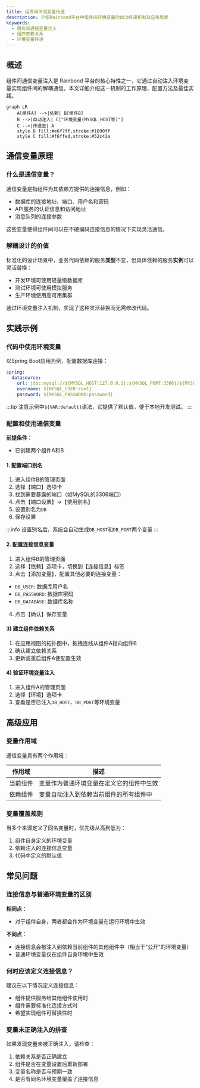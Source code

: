 ```yaml
---
title: 组件间环境变量传递
description: 介绍Rainbond平台中组件间环境变量的自动传递机制及应用场景
keywords:
  - 服务间通信变量注入
  - 组件依赖关系
  - 环境变量传递
---
```


## 概述

组件间通信变量注入是 Rainbond 平台的核心特性之一，它通过自动注入环境变量实现组件间的解耦通信。本文详细介绍这一机制的工作原理、配置方法及最佳实践。

```mermaid
graph LR
    A[组件A] -->|依赖| B[组件B]
    B -->|自动注入| C["环境变量(MYSQL_HOST等)"]
    C -->|传递至| A
    style B fill:#e6f7ff,stroke:#1890ff
    style C fill:#f6ffed,stroke:#52c41a
```

## 通信变量原理

### 什么是通信变量？

通信变量是指组件为其依赖方提供的连接信息，例如：

- 数据库的连接地址、端口、用户名和密码
- API服务的认证信息和访问地址
- 消息队列的连接参数

这些变量使得组件间可以在不硬编码连接信息的情况下实现灵活通信。

### 解耦设计的价值

标准化的设计场景中，业务代码依赖的服务**类型**不变，但具体依赖的服务**实例**可以灵活替换：

- 开发环境可使用轻量级数据库
- 测试环境可使用模拟服务
- 生产环境使用高可用集群

通过环境变量注入机制，实现了这种灵活替换而无需修改代码。

## 实践示例

### 代码中使用环境变量

以Spring Boot应用为例，配置数据库连接：

```yaml
spring:
  datasource:
    url: jdbc:mysql://${MYSQL_HOST:127.0.0.1}:${MYSQL_PORT:3306}/${MYSQL_DATABASE:test}
    username: ${MYSQL_USER:root}
    password: ${MYSQL_PASSWORD:password}
```

:::tip
注意示例中`${VAR:default}`语法，它提供了默认值，便于本地开发测试。
:::

### 配置和使用通信变量

**前提条件**：

- 已创建两个组件A和B

#### 1. 配置端口别名

1. 进入组件B的管理页面
2. 选择【端口】选项卡
3. 找到需要暴露的端口（如MySQL的3306端口）
4. 点击【端口设置】→【使用别名】
5. 设置别名为`DB`
6. 保存设置

:::info
设置别名后，系统会自动生成`DB_HOST`和`DB_PORT`两个变量
:::

#### 2. 配置连接信息变量

1. 进入组件B的管理页面
2. 选择【依赖】选项卡，切换到【连接信息】标签
3. 点击【添加变量】，配置其他必要的连接变量：
  - `DB_USER`: 数据库用户名
  - `DB_PASSWORD`: 数据库密码
  - `DB_DATABASE`: 数据库名称
4. 点击【确认】保存变量

#### 3) 建立组件依赖关系

1. 在应用视图的拓扑图中，拖拽连线从组件A指向组件B
2. 确认建立依赖关系
3. 更新或重启组件A使配置生效

#### 4) 验证环境变量注入

1. 进入组件A的管理页面
2. 选择【环境】选项卡
3. 查看是否已注入`DB_HOST`、`DB_PORT`等环境变量

## 高级应用

### 变量作用域

通信变量具有两个作用域：

| 作用域  | 描述                   |
| ---- | -------------------- |
| 当前组件 | 变量作为普通环境变量在定义它的组件中生效 |
| 依赖组件 | 变量自动注入到依赖当前组件的所有组件中  |

### 变量覆盖规则

当多个来源定义了同名变量时，优先级从高到低为：

1. 组件自身定义的环境变量
2. 依赖注入的连接信息变量
3. 代码中定义的默认值

## 常见问题

### 连接信息与普通环境变量的区别

**相同点**：

- 对于组件自身，两者都会作为环境变量在运行环境中生效

**不同点**：

- 连接信息会被注入到依赖当前组件的其他组件中（相当于"公开"的环境变量）
- 普通环境变量仅在组件自身环境中生效

### 何时应该定义连接信息？

建议在以下情况定义连接信息：

- 组件提供服务给其他组件使用时
- 组件需要标准化连接方式时
- 希望实现组件可替换性时

### 变量未正确注入的排查

如果发现变量未被正确注入，请检查：

1. 依赖关系是否正确建立
2. 组件是否在变量设置后重新部署
3. 变量名称是否与预期一致
4. 是否有同名环境变量覆盖了连接信息

